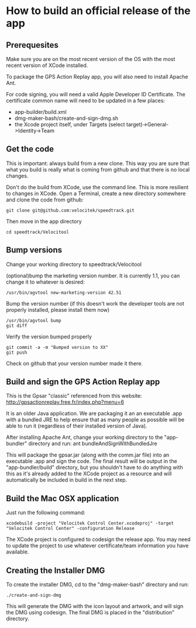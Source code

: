 How to build an official release of the app
===========================================

Prerequesites
-------------

Make sure you are on the most recent version of the OS with the most recent version of XCode installed.

To package the GPS Action Replay app, you will also need to install Apache Ant.

For code signing, you will need a valid Apple Developer ID Certificate. The certificate common name will need to be
updated in a few places:
* app-builder/build.xml
* dmg-maker-bash/create-and-sign-dmg.sh
* the Xcode project itself, under Targets (select target)->General->Identity->Team

Get the code
------------

This is important: always build from a new clone. This way you are sure that what you build is really what is coming from github and that there is no local changes.

Don't do the build from XCode, use the command line. This is more resilient to changes in XCode. Open a Terminal, create a new directory somewhere and clone the code from github:

    git clone git@github.com:velocitek/speedtrack.git

Then move in the app directory

    cd speedtrack/Velocitool


Bump versions
-------------

Change your working directory to speedtrack/Velocitool

(optional)bump the marketing version number. It is currently 1.1, you can change it to whatever is desired:

    /usr/bin/agvtool new-marketing-version 42.51

Bump the version number (if this doesn't work the developer tools are not properly installed, please install them now)

    /usr/bin/agvtool bump
    git diff

Verify the version bumped properly

    git commit -a -m "Bumped version to XX"
    git push

Check on github that your version number made it there.

Build and sign the GPS Action Replay app
----------------------------------------

This is the Gpsar "classic" referenced from this website: http://gpsactionreplay.free.fr/index.php?menu=6

It is an older Java application. We are packaging it an an executable .app with a bundled JRE
to help ensure that as many people as possible will be able to run it (regardless of their installed version of Java).

After installing Apache Ant, change your working directory to the "app-bundler" directory and run:
    ant bundleAndSignWithBundledJre

This will package the gpsar.jar (along with the comm.jar file) into an executable .app and sign the code. The final result will be output in the "app-bundler/build" directory, but you shouldn't have to
do anything with this as it's already added to the XCode project as a resource and will automatically be
included in build in the next step.

Build the Mac OSX application
-----------------------------

Just run the following command:

    xcodebuild -project "Velocitek Control Center.xcodeproj" -target "Velocitek Control Center" -configuration Release

The XCode project is configured to codesign the release app. You may need to update the project to use whatever certificate/team information you have available.

Creating the Installer DMG
--------------------------

To create the installer DMG, cd to the "dmg-maker-bash" directory and run:

    ./create-and-sign-dmg

This will generate the DMG with the icon layout and artwork, and will sign the DMG using codesign. The final DMG is placed in the "distribution" directory.
